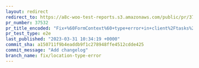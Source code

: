 ```yaml
---
layout: redirect
redirect_to: https://a8c-woo-test-reports.s3.amazonaws.com/public/pr/37532/e2e/index.html
pr_number: 37532
pr_title_encoded: "Fix+%60FormContext%60+type+error+in+client%2Ftasks%2Ffills%2Fsteps%2Flocation.tsx"
pr_test_type: e2e
last_published: "2023-03-31 10:34:19 +0000"
commit_sha: a150711f9b4eaddb9f1c278948ffe4512cdde425
commit_message: "Add changelog"
branch_name: fix/location-type-error
---
```

